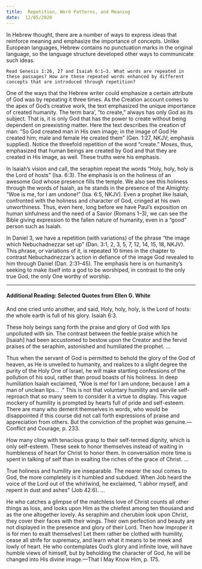 ```yaml
---
title:  Repetition, Word Patterns, and Meaning
date:  12/05/2020
---
```


In Hebrew thought, there are a number of ways to express ideas that reinforce meaning and emphasize the importance of concepts. Unlike European languages, Hebrew contains no punctuation marks in the original language, so the language structure developed other ways to communicate such ideas.

`Read Genesis 1:26, 27 and Isaiah 6:1–3. What words are repeated in these passages? How are these repeated words enhanced by different concepts that are introduced through repetition?`

One of the ways that the Hebrew writer could emphasize a certain attribute of God was by repeating it three times. As the Creation account comes to the apex of God’s creative work, the text emphasized the unique importance of created humanity. The term bara’, “to create,” always has only God as its subject. That is, it is only God that has the power to create without being dependent on preexisting matter. Here the text describes the creation of man: “So God created man in His own image; in the image of God He created him; male and female He created them” (Gen. 1:27, NKJV; emphasis supplied). Notice the threefold repetition of the word “create.” Moses, thus, emphasized that human beings are created by God and that they are created in His image, as well. These truths were his emphasis.

In Isaiah’s vision and call, the seraphim repeat the words “Holy, holy, holy is the Lord of hosts” (Isa. 6:3). The emphasis is on the holiness of an awesome God whose presence fills the temple. We also see this holiness through the words of Isaiah, as he stands in the presence of the Almighty: “Woe is me, for I am undone!” (Isa. 6:5, NKJV). Even a prophet like Isaiah, confronted with the holiness and character of God, cringed at his own unworthiness. Thus, even here, long before we have Paul’s exposition on human sinfulness and the need of a Savior (Romans 1–3), we can see the Bible giving expression to the fallen nature of humanity, even in a “good” person such as Isaiah.

In Daniel 3, we have a repetition (with variations) of the phrase “the image which Nebuchadnezzar set up” (Dan. 3:1, 2, 3, 5, 7, 12, 14, 15, 18, NKJV). This phrase, or variations of it, is repeated 10 times in the chapter to contrast Nebuchadnezzar’s action in defiance of the image God revealed to him through Daniel (Dan. 2:31–45). The emphasis here is on humanity’s seeking to make itself into a god to be worshiped, in contrast to the only true God, the only One worthy of worship.

---

#### Additional Reading: Selected Quotes from Ellen G. White

And one cried unto another, and said, Holy, holy, holy, is the Lord of hosts: the whole earth is full of his glory. Isaiah 6:3.

These holy beings sang forth the praise and glory of God with lips unpolluted with sin. The contrast between the feeble praise which he [Isaiah] had been accustomed to bestow upon the Creator and the fervid praises of the seraphim, astonished and humiliated the prophet. …

Thus when the servant of God is permitted to behold the glory of the God of heaven, as He is unveiled to humanity, and realizes to a slight degree the purity of the Holy One of Israel, he will make startling confessions of the pollution of his soul, rather than proud boasts of his holiness. In deep humiliation Isaiah exclaimed, “Woe is me! for I am undone; because I am a man of unclean lips… .” This is not that voluntary humility and servile self-reproach that so many seem to consider it a virtue to display. This vague mockery of humility is prompted by hearts full of pride and self-esteem. There are many who demerit themselves in words, who would be disappointed if this course did not call forth expressions of praise and appreciation from others. But the conviction of the prophet was genuine.—Conflict and Courage, p. 233.

How many cling with tenacious grasp to their self-termed dignity, which is only self-esteem. These seek to honor themselves instead of waiting in humbleness of heart for Christ to honor them. In conversation more time is spent in talking of self than in exalting the riches of the grace of Christ. …

True holiness and humility are inseparable. The nearer the soul comes to God, the more completely is it humbled and subdued. When Job heard the voice of the Lord out of the whirlwind, he exclaimed, “I abhor myself, and repent in dust and ashes” (Job 42:6). …

He who catches a glimpse of the matchless love of Christ counts all other things as loss, and looks upon Him as the chiefest among ten thousand and as the one altogether lovely. As seraphim and cherubim look upon Christ, they cover their faces with their wings. Their own perfection and beauty are not displayed in the presence and glory of their Lord. Then how improper it is for men to exalt themselves! Let them rather be clothed with humility, cease all strife for supremacy, and learn what it means to be meek and lowly of heart. He who contemplates God’s glory and infinite love, will have humble views of himself, but by beholding the character of God, he will be changed into His divine image.—That I May Know Him, p. 175.